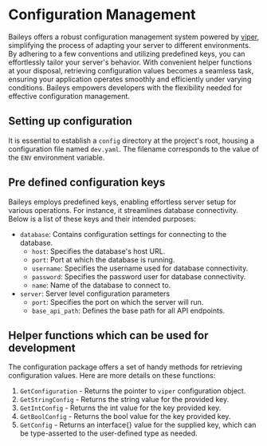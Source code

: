 # Configuration Management

Baileys offers a robust configuration management system powered by [viper](https://github.com/spf13/viper), simplifying the process of adapting your server to different environments. By adhering to a few conventions and utilizing predefined keys, you can effortlessly tailor your server's behavior. With convenient helper functions at your disposal, retrieving configuration values becomes a seamless task, ensuring your application operates smoothly and efficiently under varying conditions. Baileys empowers developers with the flexibility needed for effective configuration management.

## Setting up configuration
It is essential to establish a `config` directory at the project's root, housing a configuration file named `dev.yaml`. The filename corresponds to the value of the `ENV` environment variable.

## Pre defined configuration keys
Baileys employs predefined keys, enabling effortless server setup for various operations. For instance, it streamlines database connectivity. Below is a list of these keys and their intended purposes:
- `database`: Contains configuration settings for connecting to the database.
  - `host`: Specifies the database's host URL.
  - `port`: Port at which the database is running.
  - `username`: Specifies the username used for database connectivity.
  - `password`: Specifies the password user for database connectivity.
  - `name`: Name of the database to connect to.
- `server`: Server level configuration parameters
  - `port`: Specifies the port on which the server will run.
  - `base_api_path`: Defines the base path for all API endpoints.

## Helper functions which can be used for development
The configuration package offers a set of handy methods for retrieving configuration values. Here are more details on these functions:
1. `GetConfiguration` - Returns the pointer to `viper` configuration object.
2. `GetStringConfig` - Returns the string value for the provided key.
3. `GetIntConfig` - Returns the int value for the key provided key.
4. `GetBoolConfig` - Returns the bool value for the key provided key.
5. `GetConfig` - Returns an interface{} value for the supplied key, which can be type-asserted to the user-defined type as needed.

